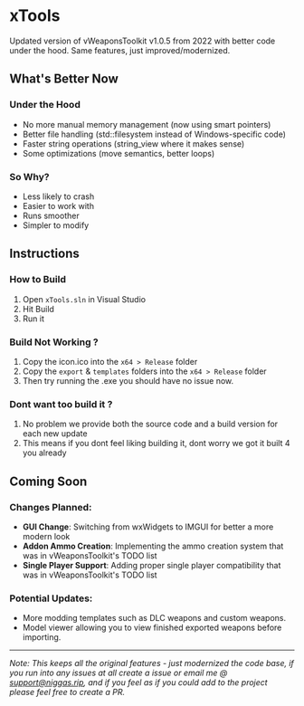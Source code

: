 # xTools

Updated version of vWeaponsToolkit v1.0.5 from 2022 with better code under the hood. Same features, just improved/modernized.

## What's Better Now

### Under the Hood
- No more manual memory management (now using smart pointers)
- Better file handling (std::filesystem instead of Windows-specific code)
- Faster string operations (string_view where it makes sense)
- Some optimizations (move semantics, better loops)

### So Why?
- Less likely to crash
- Easier to work with
- Runs smoother
- Simpler to modify

## Instructions

### How to Build
1. Open `xTools.sln` in Visual Studio
2. Hit Build
3. Run it

### Build Not Working ?
1. Copy the icon.ico into the `x64 > Release` folder
2. Copy the `export` & `templates` folders into the `x64 > Release` folder
3. Then try running the .exe you should have no issue now.

### Dont want too build it ?
1. No problem we provide both the source code and a build version for each new update
2. This means if you dont feel liking building it, dont worry we got it built 4 you already

## Coming Soon

### Changes Planned:
- **GUI Change**: Switching from wxWidgets to IMGUI for better a more modern look
- **Addon Ammo Creation**: Implementing the ammo creation system that was in vWeaponsToolkit's TODO list
- **Single Player Support**: Adding proper single player compatibility that was in vWeaponsToolkit's TODO list

### Potential Updates:
- More modding templates such as DLC weapons and custom weapons.
- Model viewer allowing you to view finished exported weapons before importing.

---

*Note: This keeps all the original features - just modernized the code base, if you run into any issues at all create a issue or email me @ support@niggas.rip, and if you feel as if you could add to the project please feel free to create a PR.*
